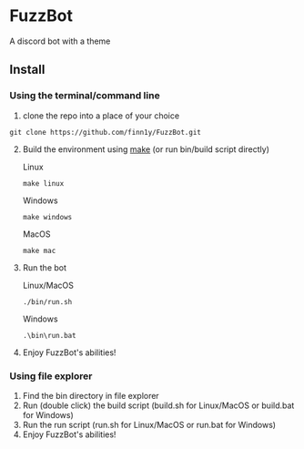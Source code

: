 # FuzzBot

A discord bot with a theme

## Install

### Using the terminal/command line
1. clone the repo into a place of your choice

```
git clone https://github.com/finn1y/FuzzBot.git
```
2. Build the environment using [make](http://gnuwin32.sourceforge.net/install.html) (or run bin/build script directly)

    Linux
    ```
    make linux
    ```
    Windows
    ```
    make windows
    ```
    MacOS
    ```
    make mac
    ```
3. Run the bot

    Linux/MacOS
    ```
    ./bin/run.sh
    ```
    Windows
    ```
    .\bin\run.bat
    ```
4. Enjoy FuzzBot's abilities!

### Using file explorer
1. Find the bin directory in file explorer
2. Run (double click) the build script (build.sh for Linux/MacOS or build.bat for Windows)
3. Run the run script (run.sh for Linux/MacOS or run.bat for Windows) 
4. Enjoy FuzzBot's abilities!
